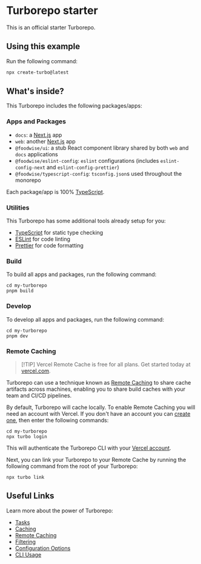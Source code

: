 # Turborepo starter

This is an official starter Turborepo.

## Using this example

Run the following command:

```sh
npx create-turbo@latest
```

## What's inside?

This Turborepo includes the following packages/apps:

### Apps and Packages

- `docs`: a [Next.js](https://nextjs.org/) app
- `web`: another [Next.js](https://nextjs.org/) app
- `@foodwise/ui`: a stub React component library shared by both `web` and `docs`
  applications
- `@foodwise/eslint-config`: `eslint` configurations (includes `eslint-config-next`
  and `eslint-config-prettier`)
- `@foodwise/typescript-config`: `tsconfig.json`s used throughout the monorepo

Each package/app is 100% [TypeScript](https://www.typescriptlang.org/).

### Utilities

This Turborepo has some additional tools already setup for you:

- [TypeScript](https://www.typescriptlang.org/) for static type checking
- [ESLint](https://eslint.org/) for code linting
- [Prettier](https://prettier.io) for code formatting

### Build

To build all apps and packages, run the following command:

```
cd my-turborepo
pnpm build
```

### Develop

To develop all apps and packages, run the following command:

```
cd my-turborepo
pnpm dev
```

### Remote Caching

> [!TIP] Vercel Remote Cache is free for all plans. Get started today at
> [vercel.com](https://vercel.com/signup?/signup?utm_source=remote-cache-sdk&utm_campaign=free_remote_cache).

Turborepo can use a technique known as
[Remote Caching](https://turbo.build/foodwise/docs/core-concepts/remote-caching) to
share cache artifacts across machines, enabling you to share build caches with your
team and CI/CD pipelines.

By default, Turborepo will cache locally. To enable Remote Caching you will need an
account with Vercel. If you don't have an account you can
[create one](https://vercel.com/signup?utm_source=turborepo-examples), then enter
the following commands:

```
cd my-turborepo
npx turbo login
```

This will authenticate the Turborepo CLI with your
[Vercel account](https://vercel.com/docs/concepts/personal-accounts/overview).

Next, you can link your Turborepo to your Remote Cache by running the following
command from the root of your Turborepo:

```
npx turbo link
```

## Useful Links

Learn more about the power of Turborepo:

- [Tasks](https://turbo.build/foodwise/docs/core-concepts/monorepos/running-tasks)
- [Caching](https://turbo.build/foodwise/docs/core-concepts/caching)
- [Remote Caching](https://turbo.build/foodwise/docs/core-concepts/remote-caching)
- [Filtering](https://turbo.build/foodwise/docs/core-concepts/monorepos/filtering)
- [Configuration Options](https://turbo.build/foodwise/docs/reference/configuration)
- [CLI Usage](https://turbo.build/foodwise/docs/reference/command-line-reference)
